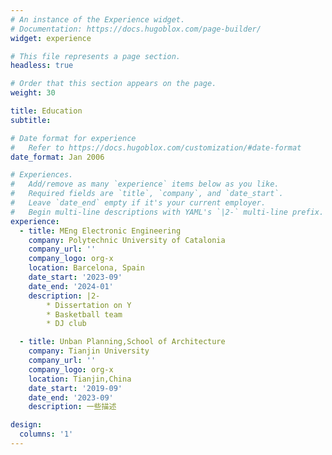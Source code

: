 ```yaml
---
# An instance of the Experience widget.
# Documentation: https://docs.hugoblox.com/page-builder/
widget: experience

# This file represents a page section.
headless: true

# Order that this section appears on the page.
weight: 30

title: Education
subtitle:

# Date format for experience
#   Refer to https://docs.hugoblox.com/customization/#date-format
date_format: Jan 2006

# Experiences.
#   Add/remove as many `experience` items below as you like.
#   Required fields are `title`, `company`, and `date_start`.
#   Leave `date_end` empty if it's your current employer.
#   Begin multi-line descriptions with YAML's `|2-` multi-line prefix.
experience:
  - title: MEng Electronic Engineering
    company: Polytechnic University of Catalonia
    company_url: ''
    company_logo: org-x
    location: Barcelona, Spain
    date_start: '2023-09'
    date_end: '2024-01'
    description: |2-
        * Dissertation on Y
        * Basketball team
        * DJ club

  - title: Unban Planning,School of Architecture
    company: Tianjin University
    company_url: ''
    company_logo: org-x
    location: Tianjin,China
    date_start: '2019-09'
    date_end: '2023-09'
    description: 一些描述

design:
  columns: '1'
---
```

